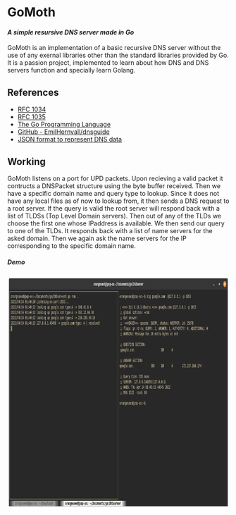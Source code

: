  
# GoMoth
#### _A simple resursive DNS server made in Go_

GoMoth is an implementation of a basic recursive DNS server without the use of any exernal libraries other than the standard libraries provided by Go. It is a passion project, implemented to learn about how DNS and DNS servers function and specially learn Golang.

## References
- [RFC 1034](https://datatracker.ietf.org/doc/html/rfc1034)
- [RFC 1035](https://datatracker.ietf.org/doc/html/rfc1035)
- [The Go Programming Language](https://www.gopl.io/)
- [ GitHub - EmilHernvall/dnsguide ](https://github.com/EmilHernvall/dnsguide)
- [JSON format to represent DNS data](https://tools.ietf.org/id/draft-bortzmeyer-dns-json-01.html#rfc.section.3.1)

## Working

GoMoth listens on a port for UPD packets. Upon recieving a valid packet it contructs a DNSPacket structure using the byte buffer received. Then we have a specific domain name and query type to lookup. Since it does not have any local files as of now to lookup from, it then sends a DNS request to a root server. 
If the query is valid the root server will respond back with a list of TLDSs (Top Level Domain servers). Then out of any of the TLDs we choose the first one whose IPaddress is available. We then send our query to one of the TLDs. It responds back with a list of name servers for the asked domain. Then we again ask the name servers for the IP corresponding to the specific domain name.

##### Demo
<img src="./assets/demo.png" width=1000 height=530 />

